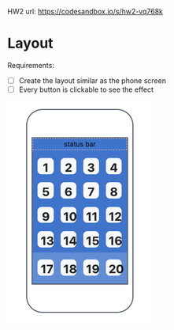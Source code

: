 HW2 url:
https://codesandbox.io/s/hw2-vq768k

# Layout

Requirements:

- [ ] Create the layout similar as the phone screen
- [ ] Every button is clickable to see the effect

![layout](./layout.png)